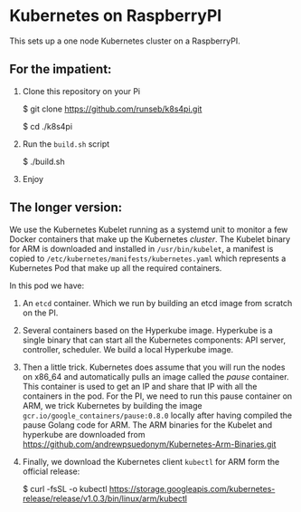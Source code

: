 <!---
   Copyright {yyyy} {name of copyright owner}

   Licensed under the Apache License, Version 2.0 (the "License");
   you may not use this file except in compliance with the License.
   You may obtain a copy of the License at

       http://www.apache.org/licenses/LICENSE-2.0

   Unless required by applicable law or agreed to in writing, software
   distributed under the License is distributed on an "AS IS" BASIS,
   WITHOUT WARRANTIES OR CONDITIONS OF ANY KIND, either express or implied.
   See the License for the specific language governing permissions and
   limitations under the License.
--->

Kubernetes on RaspberryPI
=========================

This sets up a one node Kubernetes cluster on a RaspberryPI.

For the impatient:
-----------------

1. Clone this repository on your Pi

     $ git clone https://github.com/runseb/k8s4pi.git

     $ cd ./k8s4pi

2. Run the `build.sh` script

     $ ./build.sh

3. Enjoy

The longer version:
-------------------

We use the Kubernetes Kubelet running as a systemd unit to monitor a few Docker containers that make up the Kubernetes _cluster_.
The Kubelet binary for ARM is downloaded and installed in `/usr/bin/kubelet`, a manifest is copied to `/etc/kubernetes/manifests/kubernetes.yaml` which represents a Kubernetes Pod that make up all the required containers.

In this pod we have:

1. An `etcd` container. Which we run by building an etcd image from scratch on the PI.
2. Several containers based on the Hyperkube image. Hyperkube is a single binary that can start all the Kubernetes components: API server, controller, scheduler.
We build a local Hyperkube image.
3. Then a little trick. Kubernetes does assume that you will run the nodes on x86_64 and automatically pulls an image called the _pause_ container. This container is used to get an IP and share that IP with all the containers in the pod. For the PI, we need to run this pause container on ARM, we trick Kubernetes by building the image `gcr.io/google_containers/pause:0.8.0` locally after having compiled the pause Golang code for ARM.
The ARM binaries for the Kubelet and hyperkube are downloaded from https://github.com/andrewpsuedonym/Kubernetes-Arm-Binaries.git
4. Finally, we download the Kubernetes client `kubectl` for ARM form the official release:

     $ curl -fsSL -o kubectl https://storage.googleapis.com/kubernetes-release/release/v1.0.3/bin/linux/arm/kubectl

